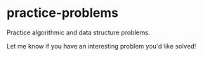 # practice-problems
Practice algorithmic and data structure problems.

Let me know if you have an interesting problem you'd like solved!
